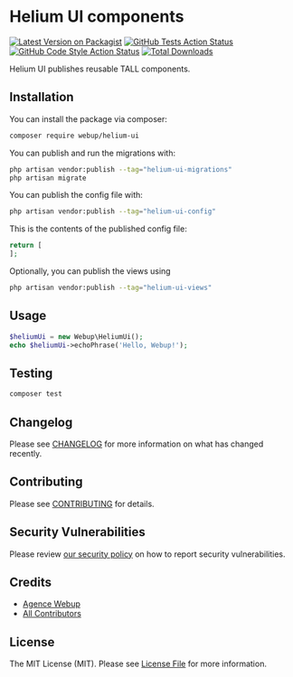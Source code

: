 # Helium UI components

[![Latest Version on Packagist](https://img.shields.io/packagist/v/webup/helium-ui.svg?style=flat-square)](https://packagist.org/packages/webup/helium-ui)
[![GitHub Tests Action Status](https://img.shields.io/github/actions/workflow/status/webup/helium-ui/run-tests.yml?branch=main&label=tests&style=flat-square)](https://github.com/webup/helium-ui/actions?query=workflow%3Arun-tests+branch%3Amain)
[![GitHub Code Style Action Status](https://img.shields.io/github/actions/workflow/status/webup/helium-ui/fix-php-code-style-issues.yml?branch=main&label=code%20style&style=flat-square)](https://github.com/webup/helium-ui/actions?query=workflow%3A"Fix+PHP+code+style+issues"+branch%3Amain)
[![Total Downloads](https://img.shields.io/packagist/dt/webup/helium-ui.svg?style=flat-square)](https://packagist.org/packages/webup/helium-ui)

Helium UI publishes reusable TALL components.

## Installation

You can install the package via composer:

```bash
composer require webup/helium-ui
```

You can publish and run the migrations with:

```bash
php artisan vendor:publish --tag="helium-ui-migrations"
php artisan migrate
```

You can publish the config file with:

```bash
php artisan vendor:publish --tag="helium-ui-config"
```

This is the contents of the published config file:

```php
return [
];
```

Optionally, you can publish the views using

```bash
php artisan vendor:publish --tag="helium-ui-views"
```

## Usage

```php
$heliumUi = new Webup\HeliumUi();
echo $heliumUi->echoPhrase('Hello, Webup!');
```

## Testing

```bash
composer test
```

## Changelog

Please see [CHANGELOG](CHANGELOG.md) for more information on what has changed recently.

## Contributing

Please see [CONTRIBUTING](CONTRIBUTING.md) for details.

## Security Vulnerabilities

Please review [our security policy](../../security/policy) on how to report security vulnerabilities.

## Credits

- [Agence Webup](https://github.com/agence-webup)
- [All Contributors](../../contributors)

## License

The MIT License (MIT). Please see [License File](LICENSE.md) for more information.
